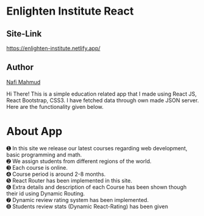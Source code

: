 # Enlighten Institute React
## Site-Link
https://enlighten-institute.netlify.app/

## Author 
[Nafi Mahmud][author]

[author]: https://sourcecodebd.github.io/nafi.com/
Hi There! This is a simple education related app that I made using React JS, React Bootstrap, CSS3. I have fetched data through own made JSON server. Here are the functionality given below.

# About App
➊ In this site we release our latest courses regarding web development, basic programming and math.<Br/>
➋ We assign students from different regions of the world.<Br/>
➌ Each course is online.<Br/>
➍ Course period is around 2-8 months.<Br/>
➎ React Router has been implemented in this site.<Br/>
➏ Extra details and description of each Course has been shown though their id using Dynamic Routing.<Br/>
➐ Dynamic review rating system has been implemented.<Br/>
➑ Students review stats (Dynamic React-Rating) has been given<Br/>
